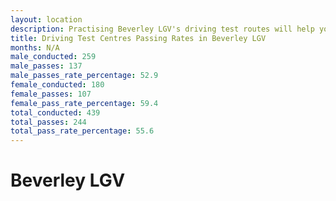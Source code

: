 ```yaml
---
layout: location
description: Practising Beverley LGV's driving test routes will help you become more confident in your gear-changing abilities.
title: Driving Test Centres Passing Rates in Beverley LGV
months: N/A
male_conducted: 259
male_passes: 137
male_passes_rate_percentage: 52.9
female_conducted: 180
female_passes: 107
female_pass_rate_percentage: 59.4
total_conducted: 439
total_passes: 244
total_pass_rate_percentage: 55.6
---
```


# Beverley LGV
